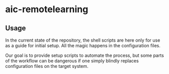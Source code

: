 # aic-remotelearning

## Usage

In the current state of the repository, the shell scripts are here only for use as a guide for initial setup. All the magic happens in the configuration files.

Our goal is to provide setup scripts to automate the process, but some parts of the workflow can be dangerous if one simply blindly replaces configuration files on the target system.
